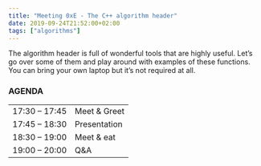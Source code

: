```yaml
---
title: "Meeting 0xE - The C++ algorithm header"
date: 2019-09-24T21:52:00+02:00
tags: ["algorithms"]
---
```

The algorithm header is full of wonderful tools that are highly useful. Let’s go over some of them and play around with examples of these functions. You can bring your own laptop but it’s not required at all.

### AGENDA

|               |              |
|---------------|--------------|
| 17:30 – 17:45 | Meet & Greet |
| 17:45 – 18:30 | Presentation |
| 18:30 – 19:00 | Meet & eat   |
| 19:00 – 20:00 | Q&A          |
